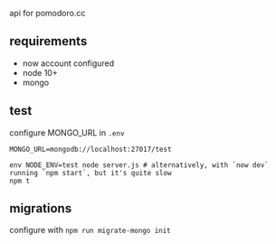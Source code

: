 api for pomodoro.cc

## requirements

- now account configured
- node 10+
- mongo

## test

configure MONGO_URL in `.env`

`MONGO_URL=mongodb://localhost:27017/test`

```
env NODE_ENV=test node server.js # alternatively, with `now dev` running `npm start`, but it's quite slow
npm t
```

## migrations

configure with `npm run migrate-mongo init`